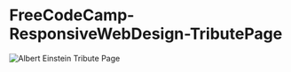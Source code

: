 # FreeCodeCamp-ResponsiveWebDesign-TributePage

![Albert Einstein Tribute Page](https://upload.wikimedia.org/wikipedia/commons/d/d3/Albert_Einstein_Head.jpg)
